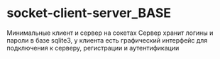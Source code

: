 # socket-client-server_BASE
Минимальные клиент и сервер на сокетах
Сервер хранит логины и пароли в базе sqlite3, у клиента есть графический интерфейс для подключения к серверу, регистрации и аутентификации
